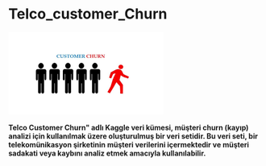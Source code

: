 # Telco_customer_Churn
![App Screenshot](https://github.com/firengizz099/Telco_customer_Churn/blob/main/158339814-d33fb740-9d1e-4d31-acfa-faccaac69afc.png?raw=true)

**Telco Customer Churn" adlı Kaggle veri kümesi, müşteri churn (kayıp) analizi için kullanılmak üzere oluşturulmuş bir veri setidir. Bu veri seti, bir telekomünikasyon şirketinin müşteri verilerini içermektedir ve müşteri sadakati veya kaybını analiz etmek amacıyla kullanılabilir.**

